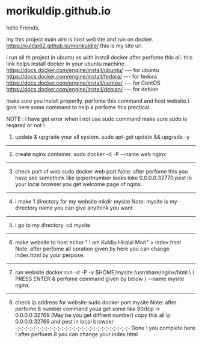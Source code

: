 # morikuldip.github.io
hello Friends,

my this project main aim is host website and run on docker.
https://kuldip62.github.io/morikuldip/
this is my site url.

i run all th project in ubuntu os with install docker after perfome this all.
this link helps install docker in your ubuntu machine.
https://docs.docker.com/engine/install/ubuntu/   --- for ubuntu
https://docs.docker.com/engine/install/fedora/   --- for fedora
https://docs.docker.com/engine/install/centos/   --- for CentOS
https://docs.docker.com/engine/install/debian/   --- for debion

make sure you install properlly.
perfome this command and host website.i give here some command to help a perfome this prectical.

NOTE : i have get error when i not use sudo command make sure sudo is reqared or not !

1) update & upgrade your all system.
sudo apt-get update && upgrade -y
---------------------------------------------------------
2) create nginx container.
sudo docker -d -P --name web nginx 
---------------------------------------------------------
3) check port of web 
sudo docker web port
Note: after perfome this you have see somethink like   ip:portnumber
looks loke 0.0.0.0:32770
pest in your local browser.you get welcome page of nginx.
---------------------------------------------------------
4) i make 1 directory for my website
mkdir mysite
Note: mysite is my directory name you can give anythink you want.
---------------------------------------------------------
5) i go to my directory.
cd mysite
---------------------------------------------------------
6) make website to host 
echor " I am Kuldip Hiralal Mori" > index.html
Note: after perfome all opration given by here you can change index.html by your perpose.
--------------------------------------------------------
7) run website 
docker run -d -P -v $HOME/mysite:/usr/share/nginx/html \ ( PRESS ENTER & perfome command given by below )
--name mysite nginx
--------------------------------------------------------
8) check ip address for website 
sudo docker port mysite
Note: after perfome 8 number command youa get some like 80/tcp -> 0.0.0.0:32769 (May be you get diffrent number)
copy this all ip 0.0.0.0:32769 and pest in local browser 
-;-;-;-;-;-;-;-;-;-;-;-;-;-;-;-;-;-;-;-;-;-;-;-;-;-;-;-;-
Done ! you complete here ! after perfoem 8 you can change your index.html
